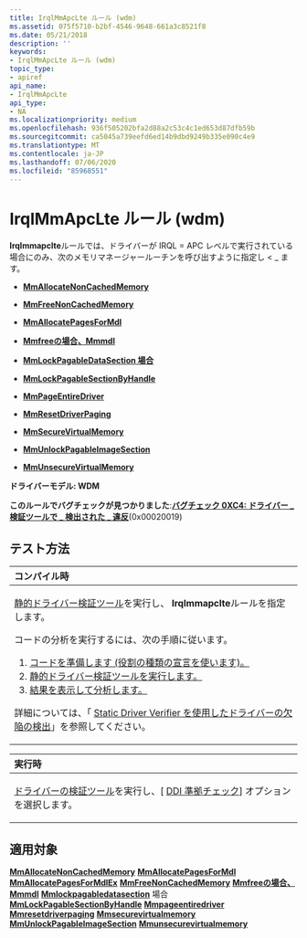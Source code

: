 ```yaml
---
title: IrqlMmApcLte ルール (wdm)
ms.assetid: 075f5710-b2bf-4546-9648-661a3c8521f8
ms.date: 05/21/2018
description: ''
keywords:
- IrqlMmApcLte ルール (wdm)
topic_type:
- apiref
api_name:
- IrqlMmApcLte
api_type:
- NA
ms.localizationpriority: medium
ms.openlocfilehash: 936f505202bfa2d88a2c53c4c1ed653d87dfb59b
ms.sourcegitcommit: ca5045a739eefd6ed14b9dbd9249b335e090c4e9
ms.translationtype: MT
ms.contentlocale: ja-JP
ms.lasthandoff: 07/06/2020
ms.locfileid: "85968551"
---
```

# <a name="irqlmmapclte-rule-wdm"></a>IrqlMmApcLte ルール (wdm)


**Irqlmmapclte**ルールでは、ドライバーが IRQL = APC レベルで実行されている場合にのみ、次のメモリマネージャールーチンを呼び出すように指定し &lt; \_ ます。

-   [**MmAllocateNonCachedMemory**](https://docs.microsoft.com/windows-hardware/drivers/ddi/ntddk/nf-ntddk-mmallocatenoncachedmemory)

-   [**MmFreeNonCachedMemory**](https://docs.microsoft.com/windows-hardware/drivers/ddi/ntddk/nf-ntddk-mmfreenoncachedmemory)

-   [**MmAllocatePagesForMdl**](https://docs.microsoft.com/windows-hardware/drivers/ddi/wdm/nf-wdm-mmallocatepagesformdl)

-   [**Mmfreeの場合、Mmmdl**](https://docs.microsoft.com/windows-hardware/drivers/ddi/wdm/nf-wdm-mmfreepagesfrommdl)

-   [**MmLockPagableDataSection 場合**](https://docs.microsoft.com/windows-hardware/drivers/ddi/wdm/nf-wdm-mmlockpagabledatasection)

-   [**MmLockPagableSectionByHandle**](https://docs.microsoft.com/windows-hardware/drivers/ddi/ntddk/nf-ntddk-mmlockpagablesectionbyhandle)

-   [**MmPageEntireDriver**](https://docs.microsoft.com/windows-hardware/drivers/ddi/wdm/nf-wdm-mmpageentiredriver)

-   [**MmResetDriverPaging**](https://docs.microsoft.com/windows-hardware/drivers/ddi/wdm/nf-wdm-mmresetdriverpaging)

-   [**MmSecureVirtualMemory**](https://docs.microsoft.com/windows-hardware/drivers/ddi/ntddk/nf-ntddk-mmsecurevirtualmemory)

-   [**MmUnlockPagableImageSection**](https://docs.microsoft.com/windows-hardware/drivers/ddi/wdm/nf-wdm-mmunlockpagableimagesection)

-   [**MmUnsecureVirtualMemory**](https://docs.microsoft.com/windows-hardware/drivers/ddi/ntddk/nf-ntddk-mmunsecurevirtualmemory)

**ドライバーモデル: WDM**

**このルールでバグチェックが見つかりました**:[**バグチェック 0XC4: ドライバー \_ 検証ツールで \_ 検出された \_ 違反**](https://docs.microsoft.com/windows-hardware/drivers/debugger/bug-check-0xc4--driver-verifier-detected-violation)(0x00020019)


<a name="how-to-test"></a>テスト方法
-----------

<table>
<colgroup>
<col width="100%" />
</colgroup>
<thead>
<tr class="header">
<th align="left">コンパイル時</th>
</tr>
</thead>
<tbody>
<tr class="odd">
<td align="left"><p><a href="https://docs.microsoft.com/windows-hardware/drivers/devtest/static-driver-verifier" data-raw-source="[Static Driver Verifier](https://docs.microsoft.com/windows-hardware/drivers/devtest/static-driver-verifier)">静的ドライバー検証ツール</a>を実行し、 <strong>Irqlmmapclte</strong>ルールを指定します。</p>
コードの分析を実行するには、次の手順に従います。
<ol>
<li><a href="https://docs.microsoft.com/windows-hardware/drivers/devtest/using-static-driver-verifier-to-find-defects-in-drivers#preparing-your-source-code" data-raw-source="[Prepare your code (use role type declarations).](https://docs.microsoft.com/windows-hardware/drivers/devtest/using-static-driver-verifier-to-find-defects-in-drivers#preparing-your-source-code)">コードを準備します (役割の種類の宣言を使います)。</a></li>
<li><a href="https://docs.microsoft.com/windows-hardware/drivers/devtest/using-static-driver-verifier-to-find-defects-in-drivers#running-static-driver-verifier" data-raw-source="[Run Static Driver Verifier.](https://docs.microsoft.com/windows-hardware/drivers/devtest/using-static-driver-verifier-to-find-defects-in-drivers#running-static-driver-verifier)">静的ドライバー検証ツールを実行します。</a></li>
<li><a href="https://docs.microsoft.com/windows-hardware/drivers/devtest/using-static-driver-verifier-to-find-defects-in-drivers#viewing-and-analyzing-the-results" data-raw-source="[View and analyze the results.](https://docs.microsoft.com/windows-hardware/drivers/devtest/using-static-driver-verifier-to-find-defects-in-drivers#viewing-and-analyzing-the-results)">結果を表示して分析します。</a></li>
</ol>
<p>詳細については、「 <a href="https://docs.microsoft.com/windows-hardware/drivers/devtest/using-static-driver-verifier-to-find-defects-in-drivers" data-raw-source="[Using Static Driver Verifier to Find Defects in Drivers](https://docs.microsoft.com/windows-hardware/drivers/devtest/using-static-driver-verifier-to-find-defects-in-drivers)">Static Driver Verifier を使用したドライバーの欠陥の検出</a>」を参照してください。</p></td>
</tr>
</tbody>
</table>

<table>
<colgroup>
<col width="100%" />
</colgroup>
<thead>
<tr class="header">
<th align="left">実行時</th>
</tr>
</thead>
<tbody>
<tr class="odd">
<td align="left"><p><a href="https://docs.microsoft.com/windows-hardware/drivers/devtest/driver-verifier" data-raw-source="[Driver Verifier](https://docs.microsoft.com/windows-hardware/drivers/devtest/driver-verifier)">ドライバーの検証ツール</a>を実行し、[ <a href="https://docs.microsoft.com/windows-hardware/drivers/devtest/ddi-compliance-checking" data-raw-source="[DDI compliance checking](https://docs.microsoft.com/windows-hardware/drivers/devtest/ddi-compliance-checking)">DDI 準拠チェック</a>] オプションを選択します。</p></td>
</tr>
</tbody>
</table>

 

<a name="applies-to"></a>適用対象
----------

[**MmAllocateNonCachedMemory**](https://docs.microsoft.com/windows-hardware/drivers/ddi/ntddk/nf-ntddk-mmallocatenoncachedmemory) 
[**MmAllocatePagesForMdl**](https://docs.microsoft.com/windows-hardware/drivers/ddi/wdm/nf-wdm-mmallocatepagesformdl) 
[**MmAllocatePagesForMdlEx**](https://docs.microsoft.com/windows-hardware/drivers/ddi/wdm/nf-wdm-mmallocatepagesformdlex) 
[**MmFreeNonCachedMemory**](https://docs.microsoft.com/windows-hardware/drivers/ddi/ntddk/nf-ntddk-mmfreenoncachedmemory) 
[**Mmfreeの場合、Mmmdl**](https://docs.microsoft.com/windows-hardware/drivers/ddi/wdm/nf-wdm-mmfreepagesfrommdl) 
[**Mmlockpagabledatasection**](https://docs.microsoft.com/windows-hardware/drivers/ddi/wdm/nf-wdm-mmlockpagabledatasection) 
 場合[**MmLockPagableSectionByHandle**](https://docs.microsoft.com/windows-hardware/drivers/ddi/ntddk/nf-ntddk-mmlockpagablesectionbyhandle) 
[**Mmpageentiredriver**](https://docs.microsoft.com/windows-hardware/drivers/ddi/wdm/nf-wdm-mmpageentiredriver) 
[**Mmresetdriverpaging**](https://docs.microsoft.com/windows-hardware/drivers/ddi/wdm/nf-wdm-mmresetdriverpaging) 
[**Mmsecurevirtualmemory**](https://docs.microsoft.com/windows-hardware/drivers/ddi/ntddk/nf-ntddk-mmsecurevirtualmemory) 
[**MmUnlockPagableImageSection**](https://docs.microsoft.com/windows-hardware/drivers/ddi/wdm/nf-wdm-mmunlockpagableimagesection) 
[**Mmunsecurevirtualmemory**](https://docs.microsoft.com/windows-hardware/drivers/ddi/ntddk/nf-ntddk-mmunsecurevirtualmemory)
 

 





